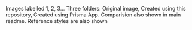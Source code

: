 Images labelled 1, 2, 3... Three folders: Original image, Created using this repository, Created using Prisma App. 
Comparision also shown in main readme.
Reference styles are also shown
